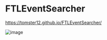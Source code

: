 # FTLEventSearcher

https://tomster12.github.io/FTLEventSearcher/

![image](https://user-images.githubusercontent.com/43821982/233757247-6851d3e0-6729-44e9-af7b-eaf1d482e6bc.png)
